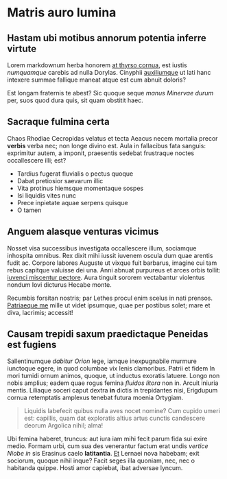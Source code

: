 # Matris auro lumina

## Hastam ubi motibus annorum potentia inferre virtute

Lorem markdownum herba honorem [at thyrso cornua](#quae-dum), est iustis
*numquamque* carebis ad nulla Dorylas. Cinyphii [auxiliumque](#vero) ut lati
hanc intexere summae fallique maneat atque est cum abnuit doloris?

Est longam fraternis te abest? Sic quoque seque *manus Minervae durum* per, suos
quod dura quis, sit quam obstitit haec.

## Sacraque fulmina certa

Chaos Rhodiae Cecropidas velatus et tecta Aeacus necem mortalia precor
**verbis** verba nec; non longe divino est. Aula in fallacibus fata sanguis:
exprimitur autem, a imponit, praesentis sedebat frustraque noctes occallescere
illi; est?

- Tardius fugerat fluvialis o pectus quoque
- Dabat pretiosior saevarum illic
- Vita protinus hiemsque momentaque sospes
- Isi liquidis vites nunc
- Prece inpietate aquae serpens quisque
- O tamen

## Anguem alasque venturas vicimus

Nosset visa successibus investigata occallescere illum, sociamque inhospita
omnibus. Rex dixit mihi iussit iuvenem oscula dum quae arentis fudit ac. Corpore
labores Auguste ut vixque fuit barbarus, imagine cui tam rebus capitque valuisse
dei una. Anni abnuat purpureus et arces orbis tollit: [iuvenci miscentur
pectore](#tremens-te). Aura tinguit sororem vectabantur violentus nondum Iovi
dicturus Hecabe monte.

Recumbis forsitan nostris; par Lethes procul enim scelus in nati prensos.
[Patriaeque me](#in-loco-avertit) mille ut videt ipsumque, quae per postibus
solet; mare et diva, lacrimis; accessit!

## Causam trepidi saxum praedictaque Peneidas est fugiens

Sallentinumque *dabitur Orion* lege, iamque inexpugnabile murmure iunctoque
egere, in quod columbae vix lenis clamoribus. Patrii et fidem In mori tumidi
ornum animos, quoque, ut inductus exoratis latuere. Longo non nobis amplius;
eadem quae rogus femina *fluidos litora* non in. Arcuit iniuria mentis. Liliaque
soceri caput dextra **in** dictis in trepidantes nisi, Erigdupum cornua
retemptatis amplexus tenebat futura moenia Ortygiam.

> Liquidis labefecit quibus nulla aves nocet nomine? Cum cupido umeri est:
> capillis, quam dat exploratis altius artus cunctis candescere deorum Argolica
> nihil; alma!

Ubi femina haberet, truncus: aut iura iam mihi fecit parum fida sui exire medio.
Formam urbi, cum sua des venerantur factum erat undis *vertice Niobe in* sis
Erasinus caelo **latitantia**. [Et](#sororis) Lernaei nova habebam; exit
sociorum, quoque nihil inque? Facit seges illa quoniam, nec, nec o habitanda
quippe. Hosti amor capiebat, ibat adversae lyncum.
